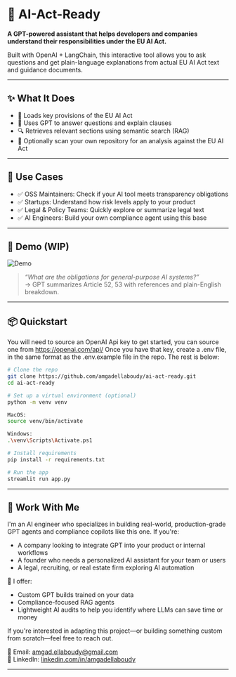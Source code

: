 # 🧠 AI-Act-Ready

**A GPT-powered assistant that helps developers and companies understand their responsibilities under the EU AI Act.**

Built with OpenAI + LangChain, this interactive tool allows you to ask questions and get plain-language explanations from actual EU AI Act text and guidance documents.

---

## ✨ What It Does

- 📜 Loads key provisions of the EU AI Act
- 🤖 Uses GPT to answer questions and explain clauses
- 🔍 Retrieves relevant sections using semantic search (RAG)
- 📂 Optionally scan your own repository for an analysis against the EU AI Act

---

## 🔧 Use Cases

- ✅ OSS Maintainers: Check if your AI tool meets transparency obligations
- ✅ Startups: Understand how risk levels apply to your product
- ✅ Legal & Policy Teams: Quickly explore or summarize legal text
- ✅ AI Engineers: Build your own compliance agent using this base

---

## 🚀 Demo (WIP)

![Demo](demo/demo.gif)

> *“What are the obligations for general-purpose AI systems?”*  
→ GPT summarizes Article 52, 53 with references and plain-English breakdown.

---

## 📦 Quickstart

You will need to source an OpenAI Api key to get started, you can source one from https://openai.com/api/
Once you have that key, create a .env file, in the same format as the .env.example file in the repo.
The rest is below:

```bash
# Clone the repo
git clone https://github.com/amgadellaboudy/ai-act-ready.git
cd ai-act-ready

# Set up a virtual environment (optional)
python -m venv venv

MacOS:
source venv/bin/activate

Windows:
.\venv\Scripts\Activate.ps1

# Install requirements
pip install -r requirements.txt

# Run the app
streamlit run app.py
```

---

## 👋 Work With Me

I'm an AI engineer who specializes in building real-world, production-grade GPT agents and compliance copilots like this one. If you're:

- A company looking to integrate GPT into your product or internal workflows  
- A founder who needs a personalized AI assistant for your team or users  
- A legal, recruiting, or real estate firm exploring AI automation  

📩 I offer:
- Custom GPT builds trained on your data  
- Compliance-focused RAG agents  
- Lightweight AI audits to help you identify where LLMs can save time or money  

If you're interested in adapting this project—or building something custom from scratch—feel free to reach out.

📧 Email: [amgad.ellaboudy@gmail.com](mailto:amgad.ellaboudy@gmail.com)  
🔗 LinkedIn: [linkedin.com/in/amgadellaboudy](https://www.linkedin.com/in/amgad-ellaboudy-aa596726/)

---


